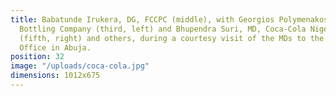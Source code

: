 ```yaml
---
title: Babatunde Irukera, DG, FCCPC (middle), with Georgios Polymenakos, MD, Nigerian
  Bottling Company (third, left) and Bhupendra Suri, MD, Coca-Cola Nigeria Limited
  (fifth, right) and others, during a courtesy visit of the MDs to the Council's Head
  Office in Abuja.
position: 32
image: "/uploads/coca-cola.jpg"
dimensions: 1012x675
---
```



